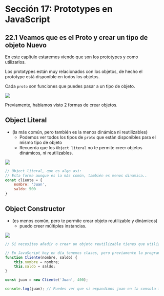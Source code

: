 # Sección 17: **Prototypes en JavaScript**

## 22.1 Veamos que es el Proto y crear un tipo de objeto Nuevo

En este capítulo estaremos viendo que son los prototypes y como utilizarlos. 

Los prototypes están muy relacionados con los objetos, de hecho el prototype está disponible en todos los objetos.

Cada `proto` son funciones que puedes pasar a un tipo de objeto. 

<img src="./img/section-17-1.png"/>

Previamente, habíamos visto 2 formas de crear objetos.

## Object Literal

- (la más común, pero también es la menos dinámica ni reutilizables)
    - Podemos ver todos los tipos de `proto` que están disponibles para el mismo tipo de objeto
    - Recuerda que los `Object literal` no te permite creer objetos dinámicos, ni reutilizables.
        
<img src="./img/section-17-2.png"/>
        

```jsx
// Object literal, que es algo asi:
// Esta forma aunque es la más común, también es menos dinamica..
const cliente = {
    nombre: 'Juan',
    saldo: 500
}
```

## Object Constructor

- (es menos común, pero te permite crear objeto reutilizable y dinámicos)
    - puedo creer múltiples instancias.
        
<img src="./img/section-17-3.png"/>
        

```jsx
// Si necesitas añadir o crear un objeto reutilizable tienes que utilizar un constructor de función

// En JavaScript hoy en día tenemos clases, pero previamente la programación orientada a objetos era de la siguiente forma:
function Cliente(nombre, saldo) {
    this.nombre = nombre;
    this.saldo = saldo;
}

const juan = new Cliente('Juan', 400);

console.log(juan); // Puedes ver que si expandimos juan en la consola tenemos algo llamado el Prototype...
```
